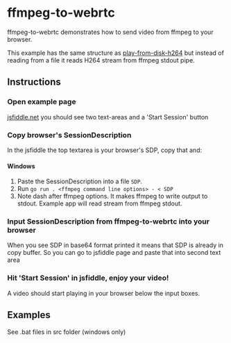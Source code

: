 # ffmpeg-to-webrtc

ffmpeg-to-webrtc demonstrates how to send video from ffmpeg to your browser.

This example has the same structure as [play-from-disk-h264](https://github.com/pion/example-webrtc-applications/blob/master/play-from-disk-h264) but instead of reading from a file it reads H264 stream from ffmpeg stdout pipe.

## Instructions

### Open example page
[jsfiddle.net](https://jsfiddle.net/9s10amwL/) you should see two text-areas and a 'Start Session' button

### Copy browser's SessionDescription
In the jsfiddle the top textarea is your browser's SDP, copy that and:

#### Windows
1. Paste the SessionDescription into a file `SDP`.
2. Run `go run . <ffmpeg command line options> - < SDP`
3. Note dash after ffmpeg options. It makes ffmpeg to write output to stdout. Example app will read stream from ffmpeg stdout.

### Input SessionDescription from ffmpeg-to-webrtc into your browser
When you see SDP in base64 format printed it means that SDP is already in copy buffer. So you can go to jsfiddle page and paste that into second text area

### Hit 'Start Session' in jsfiddle, enjoy your video!
A video should start playing in your browser below the input boxes.

## Examples
See .bat files in src folder (windows only)